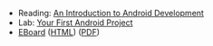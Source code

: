 * Reading: [An Introduction to Android Development](../readings/intro-android.html)
* Lab: [Your First Android Project](../labs/first-android.html)
* [EBoard](../eboards/16.md) 
  ([HTML](../eboards/16.html))
  ([PDF](../eboards/16.pdf))
